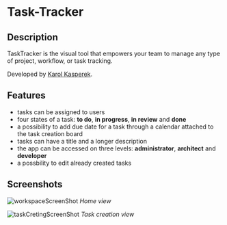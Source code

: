 # Task-Tracker

## Description
TaskTracker is the visual tool that empowers your team to manage any type of project, workflow, or task tracking.

Developed by [Karol Kasperek](https://github.com/KarolKasperek).

## Features
- tasks can be assigned to users
- four states of a task: **to do**, **in progress**, **in review** and **done**
- a possibility to add due date for a task through a calendar attached to the task creation board
- tasks can have a title and a longer description
- the app can be accessed on three levels: **administrator**, **architect** and **developer**
- a possbility to edit already created tasks

## Screenshots

![workspaceScreenShot](https://github.com/KarolKasperek/Task-Tracker/assets/105314335/e0444794-252e-463f-8521-3dab1f02c1ff)
*Home view*

![taskCretingScreenShot](https://github.com/KarolKasperek/Task-Tracker/assets/105314335/479cba58-4b83-493a-ab74-b5476b3a1739)
*Task creation view*
